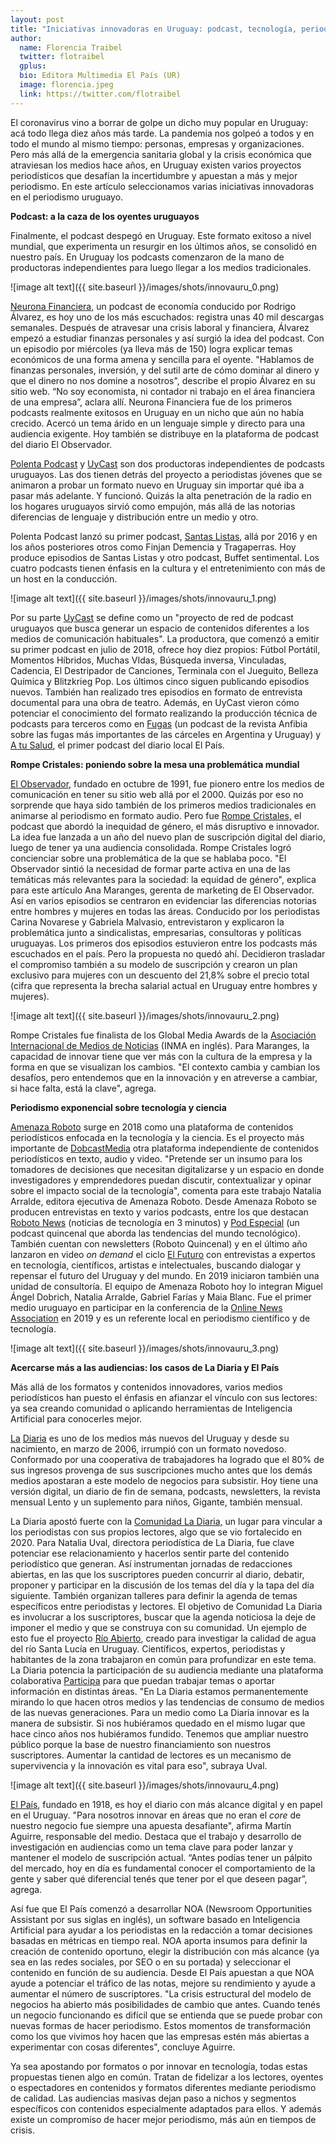 ```yaml
---
layout: post
title: "Iniciativas innovadoras en Uruguay: podcast, tecnología, periodismo en comunidad e Inteligencia Artificial"
author:
  name: Florencia Traibel
  twitter: flotraibel
  gplus:  
  bio: Editora Multimedia El País (UR)
  image: florencia.jpeg
  link: https://twitter.com/flotraibel
---
```

El coronavirus vino a borrar de golpe un dicho muy popular en Uruguay: acá todo llega diez años más tarde. La pandemia nos golpeó a todos y en todo el mundo al mismo tiempo: personas, empresas y organizaciones. Pero más allá de la emergencia sanitaria global y la crisis económica que atraviesan los medios hace años, en Uruguay existen varios proyectos periodísticos que desafían la incertidumbre y apuestan a más y mejor periodismo. En este artículo seleccionamos varias iniciativas innovadoras en el periodismo uruguayo.

**Podcast: a la caza de los oyentes uruguayos**

Finalmente, el podcast despegó en Uruguay. Este formato exitoso a nivel mundial, que experimenta un resurgir en los últimos años, se consolidó en nuestro país.  En Uruguay los podcasts comenzaron de la mano de productoras independientes para luego llegar a los medios tradicionales.

![image alt text]({{ site.baseurl }}/images/shots/innovauru_0.png)

[Neurona Financiera,](https://neuronafinanciera.com/podcast-2/) un podcast de economía conducido por Rodrigo Álvarez, es hoy uno de los más escuchados: registra unas 40 mil descargas semanales. Después de atravesar una crisis laboral y financiera, Álvarez empezó a estudiar finanzas personales y así surgió la idea del podcast. Con un episodio por miércoles (ya lleva más de 150) logra explicar temas económicos de una forma amena y sencilla para el oyente. "Hablamos de finanzas personales, inversión, y del sutil arte de cómo dominar al dinero y que el dinero no nos domine a nosotros", describe el propio Álvarez en su sitio web. “No soy economista, ni contador ni trabajo en el área financiera de una empresa”, aclara allí. Neurona Financiera fue de los primeros podcasts realmente exitosos en Uruguay en un nicho que aún no había crecido. Acercó un tema árido en un lenguaje simple y directo para una audiencia exigente.  Hoy también se distribuye en la plataforma de podcast del diario El Observador.

[Polenta Podcast](https://twitter.com/polentapodcast?lang=es) y [UyCast](https://uycast.com/) son dos productoras independientes de podcasts uruguayos. Las dos tienen detrás del proyecto a periodistas jóvenes que se animaron a probar un formato nuevo en Uruguay sin importar qué iba a pasar más adelante. Y funcionó. Quizás la alta penetración de la radio en los hogares uruguayos sirvió como empujón, más allá de las notorias diferencias de lenguaje y distribución entre un medio y otro.

Polenta Podcast lanzó su primer podcast, [Santas Listas](https://open.spotify.com/show/6wJxTbKl4RBOCQLUkvWOk4?si=H1ohWd05Qjynb2sbVq7KAA), allá por 2016 y en los años posteriores otros como Finjan Demencia y Tragaperras. Hoy produce episodios de Santas Listas y otro podcast, Buffet sentimental. Los cuatro podcasts tienen énfasis en la cultura y el entretenimiento con más de un host en la conducción.

![image alt text]({{ site.baseurl }}/images/shots/innovauru_1.png)

Por su parte [UyCast](https://uycast.com/nuestros-podcast/) se define como un "proyecto de red de podcast uruguayos que busca generar un espacio de contenidos diferentes a los medios de comunicación habituales".  La productora, que comenzó a emitir su primer podcast en julio de 2018, ofrece hoy diez propios: Fútbol Portátil, Momentos Híbridos, Muchas VIdas, Búsqueda inversa, Vinculadas, Cadencia, El Destripador de Canciones, Terminala con el Jueguito, Belleza Química y Blitzkrieg Pop. Los últimos cinco siguen publicando episodios nuevos. También han realizado tres episodios en formato de entrevista documental para una obra de teatro. Además, en UyCast vieron cómo potenciar el conocimiento del formato realizando la producción técnica de podcasts para terceros como en [Fugas](http://www.revistaanfibia.com/podcast/fugas/) (un podcast de la revista Anfibia sobre las fugas más importantes de las cárceles en Argentina y Uruguay)  y [A tu Salud](https://open.spotify.com/show/5vMtjSxMRZNEBwQWc8iGi0?si=NCZAqGhFRRCsbk8fyDCsdA), el primer podcast del diario local El País.

**Rompe Cristales: poniendo sobre la mesa una problemática mundial**

[El Observador,](https://www.elobservador.com.uy/) fundado en octubre de 1991, fue pionero entre los medios de comunicación en tener su sitio web allá por el 2000. Quizás por eso no sorprende que haya sido también de los primeros medios tradicionales en animarse al periodismo en formato audio. Pero fue [Rompe Cristales,](https://especiales.elobservador.com.uy/rompecristales/) el podcast que abordó la inequidad de género, el más disruptivo e innovador. La idea fue lanzada a un año del nuevo plan de suscripción digital del diario, luego de tener ya una audiencia consolidada. Rompe Cristales logró concienciar sobre una problemática de la que se hablaba poco.  "El Observador sintió la necesidad de formar parte activa en una de las temáticas más relevantes para la sociedad: la equidad de género", explica para este artículo Ana Maranges, gerenta de marketing de El Observador. Así en varios episodios se centraron en evidenciar las diferencias notorias entre hombres y mujeres en todas las áreas. Conducido por los periodistas Carina Novarese y Gabriela Malvasio, entrevistaron y explicaron la problemática junto a sindicalistas, empresarias, consultoras y políticas uruguayas. Los primeros dos episodios estuvieron entre los podcasts más escuchados en el país. Pero la propuesta no quedó ahí. Decidieron trasladar el compromiso también a su modelo de suscripción y crearon un plan exclusivo para mujeres con un descuento del 21,8% sobre el precio total (cifra que representa la brecha salarial actual en Uruguay entre hombres y mujeres).

![image alt text]({{ site.baseurl }}/images/shots/innovauru_2.png)

Rompe Cristales fue finalista de los Global Media Awards de la [Asociación Internacional de Medios de Noticias](https://www.inma.org/) (INMA en inglés). Para Maranges, la capacidad de innovar tiene que ver más con la cultura de la empresa y la forma en que se visualizan los cambios. "El contexto cambia y cambian los desafíos, pero entendemos que en la innovación y en atreverse a cambiar, si hace falta, está la clave", agrega.

**Periodismo exponencial sobre tecnología y ciencia**

[Amenaza Roboto](https://amenazaroboto.com/) surge en 2018 como una plataforma de contenidos periodísticos enfocada en la tecnología y la ciencia. Es el proyecto más importante de [DobcastMedia](https://dobcast.uy/dobcast) otra plataforma independiente de contenidos periodísticos en texto, audio y video. "Pretende ser un insumo para los tomadores de decisiones que necesitan digitalizarse y un espacio en donde investigadores y emprendedores puedan discutir, contextualizar y opinar sobre el impacto social de la tecnología", comenta para este trabajo Natalia Arralde, editora ejecutiva de Amenaza Roboto. Desde Amenaza Roboto se producen entrevistas en texto y varios podcasts, entre los que destacan [Roboto News](https://amenazaroboto.com/podcasts) (noticias de tecnología en 3 minutos) y [Pod Especial](https://amenazaroboto.com/pod-especial) (un podcast quincenal que aborda las tendencias del mundo tecnológico). También cuentan con newsletters (Roboto Quincenal) y en el último año lanzaron en video *on demand* el ciclo [El Futuro](https://youtu.be/qR5qFb-rwvU?list=PLF4PvePn5SOvc5j70JYn5h5YfWXALN5bb) con entrevistas a expertos en tecnología, científicos, artistas e intelectuales, buscando dialogar y repensar el futuro del Uruguay y del mundo. En 2019 iniciaron también una unidad de consultoría. El equipo de Amenaza Roboto hoy lo integran Miguel Ángel Dobrich, Natalia Arralde, Gabriel Farías y Maia Blanc. Fue el primer medio uruguayo en participar en la conferencia de la [Online News Association](https://journalists.org/) en 2019 y es un referente local en periodismo científico y de tecnología.

![image alt text]({{ site.baseurl }}/images/shots/innovauru_3.png)

**Acercarse más a las audiencias: los casos de La Diaria y El País**

Más allá de los formatos y contenidos innovadores, varios medios periodísticos han puesto el énfasis en afianzar el vínculo con sus lectores: ya sea creando comunidad o aplicando herramientas de Inteligencia Artificial para conocerles mejor.

[La](https://ladiaria.com.uy/) [Diaria](https://ladiaria.com.uy/) es uno de los medios más nuevos del Uruguay y desde su nacimiento, en marzo de 2006, irrumpió con un formato novedoso. Conformado por una cooperativa de trabajadores ha logrado que el 80% de sus ingresos provenga de sus suscripciones mucho antes que los demás medios apostaran a este modelo de negocios para subsistir. Hoy tiene una versión digital, un diario de fin de semana, podcasts, newsletters, la revista mensual Lento y un suplemento para niños, Gigante, también mensual.

La Diaria apostó fuerte con la [Comunidad La Diaria,](https://comunidad.ladiaria.com.uy/) un lugar para vincular a los periodistas con sus propios lectores, algo que se vio fortalecido en 2020. Para Natalia Uval, directora periodística de La Diaria, fue clave potenciar ese relacionamiento y hacerlos sentir parte del contenido periodístico que generan.  Así instrumentan jornadas de redacciones abiertas, en las que los suscriptores pueden concurrir al diario, debatir, proponer y participar en la discusión de los temas del día y la tapa del día siguiente. También organizan talleres para definir la agenda de temas específicos entre periodistas y lectores. El objetivo de Comunidad La Diaria es involucrar a los suscriptores, buscar que la agenda noticiosa la deje de imponer el medio y que se construya con su comunidad. Un ejemplo de esto fue el proyecto [Río Abierto](https://ladiaria.com.uy/rioabierto/), creado para investigar la calidad de agua del río Santa Lucía en Uruguay. Científicos, expertos, periodistas y habitantes de la zona trabajaron en común para profundizar en este tema. La Diaria potencia la participación de su audiencia mediante una plataforma colaborativa [Participa](https://participa.ladiaria.com.uy/) para que puedan trabajar temas o aportar información en distintas áreas. "En La Diaria estamos permanentemente mirando lo que hacen otros medios y las tendencias de consumo de medios de las nuevas generaciones. Para un medio como La Diaria innovar es la manera de subsistir. Si nos hubiéramos quedado en el mismo lugar que hace cinco años nos hubiéramos fundido. Tenemos que ampliar nuestro público porque la base de nuestro financiamiento son nuestros suscriptores. Aumentar la cantidad de lectores es un mecanismo de supervivencia y la innovación es vital para eso", subraya Uval.

![image alt text]({{ site.baseurl }}/images/shots/innovauru_4.png)

[El País](https://www.elpais.com.uy/), fundado en 1918, es hoy el diario con más alcance digital y en papel en el Uruguay. "Para nosotros innovar en áreas que no eran el *core* de nuestro negocio fue siempre una apuesta desafiante", afirma Martín Aguirre, responsable del medio.  Destaca que el trabajo y desarrollo de investigación en audiencias como un tema clave para poder lanzar y mantener el modelo de suscripción actual. “Antes podías tener un pálpito del mercado, hoy en día es fundamental conocer el comportamiento de la gente y saber qué diferencial tenés que tener por el que deseen pagar”, agrega.  

Así fue que El País comenzó a desarrollar NOA (Newsroom Opportunities Assistant por sus siglas en inglés), un software basado en Inteligencia Artificial para ayudar a los periodistas en la redacción a tomar decisiones basadas en métricas en tiempo real. NOA aporta insumos para definir la creación de contenido oportuno, elegir la distribución con más alcance (ya sea en las redes sociales, por SEO o en su portada) y seleccionar el contenido en función de su audiencia. Desde El País apuestan a que NOA ayude a potenciar el tráfico de las notas, mejore su rendimiento y ayude a aumentar el número de suscriptores.  "La crisis estructural del modelo de negocios ha abierto más posibilidades de cambio que antes. Cuando tenés un negocio funcionando es difícil que se entienda que se puede probar con nuevas formas de hacer periodismo. Estos momentos de transformación como los que vivimos hoy hacen que las empresas estén más abiertas a experimentar con cosas diferentes", concluye Aguirre.

Ya sea apostando por formatos o por innovar en tecnología, todas estas propuestas tienen algo en común. Tratan de fidelizar a los lectores, oyentes o espectadores en contenidos y formatos diferentes mediante periodismo de calidad. Las audiencias masivas dejan paso a nichos y segmentos específicos con contenidos especialmente adaptados para ellos. Y además existe un compromiso de hacer mejor periodismo, más aún en tiempos de crisis.

